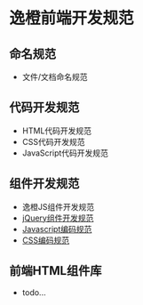 # 逸橙前端开发规范

## 命名规范
- 文件/文档命名规范

## 代码开发规范
- HTML代码开发规范
- CSS代码开发规范
- JavaScript代码开发规范

## 组件开发规范
- 逸橙JS组件开发规范
- [jQuery组件开发规范](https://github.com/ifchange/spec/blob/master/jquery-component-spec.md)
- [Javascript编码规范](https://github.com/ifchange/spec/blob/master/js-spec.md)
- [CSS编码规范](https://github.com/ifchange/spec/blob/master/css-spec.md)

## 前端HTML组件库
- todo...
